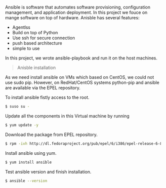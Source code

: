 Ansible is software that automates software provisioning, configuration management, and application deployment. In this project we fouce on mange software on top of hardware. Anisble has several features:

- Agentlss
- Build on top of Python
- Use ssh for secure connection
- push based architecture
- simple to use
 
In this project, we wrote ansible-playbook and run it on the host machines.

>Anisble installation

As we need install ansible on VMs which based on CentOS, we could not use sudo pip. However, on RedHat/CentOS systems python-pip and ansible are available via the EPEL repository.

To install ansible fistly access to the root.
```sh
$ suso su -
```
Update all the components in this Virtual machine by running
```sh
$ yum update -y
```
Download the package from EPEL repository.
```sh
$ rpm -ivh http://dl.fedoraproject.org/pub/epel/6/i386/epel-release-6-8.noarch.rpm
```
Install ansible using yum.
```sh
$ yum install ansible
```
Test ansible version and finish installation.
```sh
$ ansible --version
```

